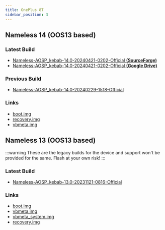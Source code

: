 ```yaml
---
title: OnePlus 8T
sidebar_position: 3
---
```


## Nameless 14 (OOS13 based)

### Latest Build
- [Nameless-AOSP_kebab-14.0-20240421-0202-Official __(SourceForge)__](https://sourceforge.net/projects/nameless-aosp/files/kebab/Nameless-AOSP_kebab-14.0-20240421-0202-Official.zip/download)
- [Nameless-AOSP_kebab-14.0-20240421-0202-Official __(Google Drive)__](https://drive.google.com/file/d/14S0v0GMzWcOZJKNXoMOF_vt_2p9MQNvW/view)

### Previous Build
- [Nameless-AOSP_kebab-14.0-20240229-1518-Official](https://sourceforge.net/projects/nameless-aosp/files/kebab/Nameless-AOSP_kebab-14.0-20240229-1518-Official.zip/download)

### Links
- [boot.img](https://sourceforge.net/projects/nameless-aosp/files/kebab/imgs_14/boot.img/download)
- [recovery.img](https://sourceforge.net/projects/nameless-aosp/files/kebab/imgs_14/recovery.img/download)
- [vbmeta.img](https://sourceforge.net/projects/nameless-aosp/files/kebab/imgs_14/vbmeta.img/download)

## Nameless 13 (OOS13 based)

:::warning
These are the legacy builds for the device and support won't be provided for the same. Flash at your own risk!
:::

### Latest Build
- [Nameless-AOSP_kebab-13.0-20231121-0816-Official](https://sourceforge.net/projects/nameless-aosp/files/kebab/Nameless-AOSP_kebab-13.0-20231121-0816-Official.zip/download)

### Links
- [boot.img](https://sourceforge.net/projects/nameless-aosp/files/kebab/imgs_13/boot.img/download)
- [vbmeta.img](https://sourceforge.net/projects/nameless-aosp/files/kebab/imgs_13/vbmeta.img/download)
- [vbmeta_system.img](https://sourceforge.net/projects/nameless-aosp/files/kebab/imgs_13/vbmeta_system.img/download)
- [recovery.img](https://sourceforge.net/projects/nameless-aosp/files/kebab/imgs_13/recovery.img/download)